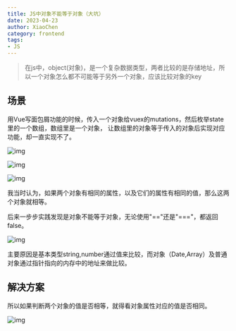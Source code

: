 ```yaml
---
title: JS中对象不能等于对象（大坑）
date: 2023-04-23
author: XiaoChen
category: frontend
tags:
- JS
---
```


> 在js中，object(对象)，是一个复杂数据类型，两者比较的是存储地址，所以一个对象怎么都不可能等于另外一个对象，应该比较对象的key

<!-- more -->

## 场景

用Vue写面包屑功能的时候，传入一个对象给vuex的mutations，然后枚举state里的一个数组，数组里是一个对象， 让数组里的对象等于传入的对象后实现对应功能，却一直实现不了。

![img](https://img-blog.csdnimg.cn/c7b1b20c846045f6bdda0b4afc6d4d02.png)

![img](https://img-blog.csdnimg.cn/0abe620cf3504676a4edeeb48e578c30.png)

![img](https://img-blog.csdnimg.cn/d134750fc45a498894b364acc5a46e37.jpeg)

我当时认为，如果两个对象有相同的属性，以及它们的属性有相同的值，那么这两个对象就相等。

后来一步步实践发现是对象不能等于对象，无论使用"=="还是"==="，都返回false。

![img](https://img-blog.csdnimg.cn/6bce882a7dee41bf93ff123326135fb9.png)

主要原因是基本类型string,number通过值来比较，而对象（Date,Array）及普通对象通过指针指向的内存中的地址来做比较。

## 解决方案

所以如果判断两个对象的值是否相等，就得看对象属性对应的值是否相同。

![img](https://img-blog.csdnimg.cn/92c77e09a31b49eabbcdcbb1bf49a4f2.png)
